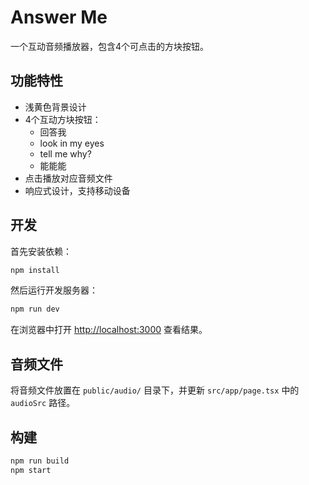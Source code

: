 # Answer Me

一个互动音频播放器，包含4个可点击的方块按钮。

## 功能特性

- 浅黄色背景设计
- 4个互动方块按钮：
  - 回答我
  - look in my eyes
  - tell me why?
  - 能能能
- 点击播放对应音频文件
- 响应式设计，支持移动设备

## 开发

首先安装依赖：

```bash
npm install
```

然后运行开发服务器：

```bash
npm run dev
```

在浏览器中打开 [http://localhost:3000](http://localhost:3000) 查看结果。

## 音频文件

将音频文件放置在 `public/audio/` 目录下，并更新 `src/app/page.tsx` 中的 `audioSrc` 路径。

## 构建

```bash
npm run build
npm start
```